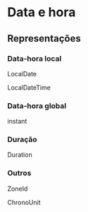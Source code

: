 # Data e hora

## Representações

### Data-hora local

LocalDate

LocalDateTime

### Data-hora global

instant

### Duração

Duration

### Outros

ZoneId

ChronoUnit
